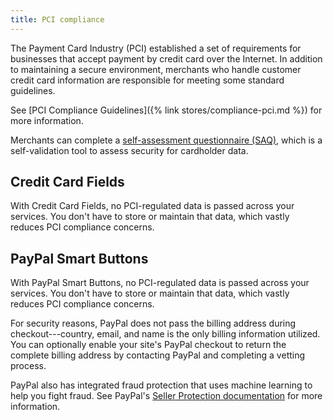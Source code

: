 ```yaml
---
title: PCI compliance
---
```


The Payment Card Industry (PCI) established a set of requirements for businesses that accept payment by credit card over the Internet. In addition to maintaining a secure environment, merchants who handle customer credit card information are responsible for meeting some standard guidelines.

See [PCI Compliance Guidelines]({% link stores/compliance-pci.md %}) for more information.

Merchants can complete a [self-assessment questionnaire (SAQ)](https://www.pcisecuritystandards.org/pci_security/completing_self_assessment), which is a self-validation tool to assess security for cardholder data.

## Credit Card Fields

With Credit Card Fields, no PCI-regulated data is passed across your services. You don't have to store or maintain that data, which vastly reduces PCI compliance concerns.

## PayPal Smart Buttons

With PayPal Smart Buttons, no PCI-regulated data is passed across your services. You don't have to store or maintain that data, which vastly reduces PCI compliance concerns.

For security reasons, PayPal does not pass the billing address during checkout---country, email, and name is the only billing information utilized. You can optionally enable your site's PayPal checkout to return the complete billing address by contacting PayPal and completing a vetting process.

PayPal also has integrated fraud protection that uses machine learning to help you fight fraud. See PayPal's [Seller Protection documentation](https://www.paypal.com/us/webapps/mpp/security/seller-protection) for more information.